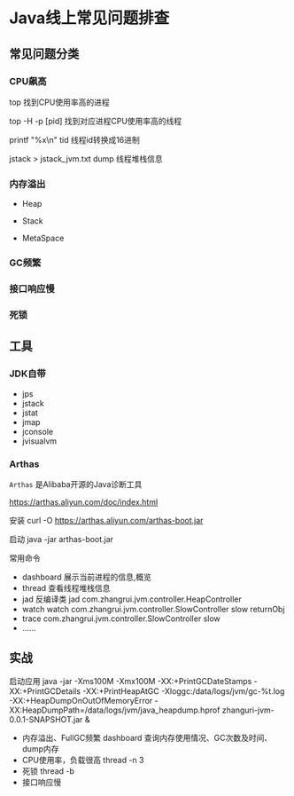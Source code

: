 # Java线上常见问题排查

## 常见问题分类

### CPU飙高
top 
找到CPU使用率高的进程

top -H -p [pid] 
找到对应进程CPU使用率高的线程

printf "%x\n" tid
线程id转换成16进制

jstack > jstack_jvm.txt
dump 线程堆栈信息

### 内存溢出

* Heap

* Stack

* MetaSpace

### GC频繁

### 接口响应慢

### 死锁

## 工具

### JDK自带
* jps
* jstack
* jstat
* jmap
* jconsole
* jvisualvm


### Arthas

`Arthas` 是Alibaba开源的Java诊断工具

https://arthas.aliyun.com/doc/index.html

安装
curl -O https://arthas.aliyun.com/arthas-boot.jar

启动
java -jar arthas-boot.jar

常用命令
* dashboard
    展示当前进程的信息,概览
* thread
    查看线程堆栈信息
* jad
    反编译类
    jad com.zhangrui.jvm.controller.HeapController
* watch
    watch com.zhangrui.jvm.controller.SlowController slow returnObj
* trace 
    com.zhangrui.jvm.controller.SlowController slow
* ……




## 实战

启动应用
java -jar -Xms100M -Xmx100M -XX:+PrintGCDateStamps -XX:+PrintGCDetails -XX:+PrintHeapAtGC -Xloggc:/data/logs/jvm/gc-%t.log -XX:+HeapDumpOnOutOfMemoryError -XX:HeapDumpPath=/data/logs/jvm/java_heapdump.hprof zhanguri-jvm-0.0.1-SNAPSHOT.jar &



* 内存溢出、FullGC频繁
  dashboard
  查询内存使用情况、GC次数及时间、dump内存
* CPU使用率，负载很高
    thread -n 3
* 死锁
    thread -b
* 接口响应慢
    
